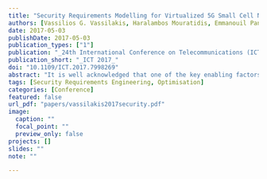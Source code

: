 ```yaml
---
title: "Security Requirements Modelling for Virtualized 5G Small Cell Networks"
authors: [Vassilios G. Vassilakis, Haralambos Mouratidis, Emmanouil Panaousis, Ioannis D. Moscholios, Michael D. Logothetis]
date: 2017-05-03
publishDate: 2017-05-03
publication_types: ["1"]
publication: "_24th International Conference on Telecommunications (ICT)_"
publication_short: "_ICT 2017_"
doi: "10.1109/ICT.2017.7998269"
abstract: "It is well acknowledged that one of the key enabling factors for the realization of future 5G networks will be the small cell (SC) technology. Furthermore, recent advances in the fields of network functions virtualization (NFV) and software-defined networking (SDN) open up the possibility of deploying advanced services at the network edge. In the context of mobile/cellular networks this is referred to as mobile edge computing (MEC). Within the scope of the EU-funded research project SESAME we perform a comprehensive security modelling of MEC-assisted quality-of-experience (QoE) enhancement of fast moving users in a virtualized SC wireless network, and demonstrate it through a representative scenario toward 5G. Our modelling and analysis is based on a formal security requirements engineering methodology called Secure Tropos which has been extended to support MEC-based SC networks. In the proposed model, critical resources which need protection, and potential security threats are identified. Furthermore, we identify appropriate security constraints and suitable security mechanisms for 5G networks. Thus, we reveal that existing security mechanisms need adaptation to face emerging security threats in 5G networks."
tags: [Security Requirements Engineering, Optimisation]
categories: [Conference]
featured: false
url_pdf: "papers/vassilakis2017security.pdf"
image:
  caption: ""
  focal_point: ""
  preview_only: false
projects: []
slides: ""
note: ""

---
```

